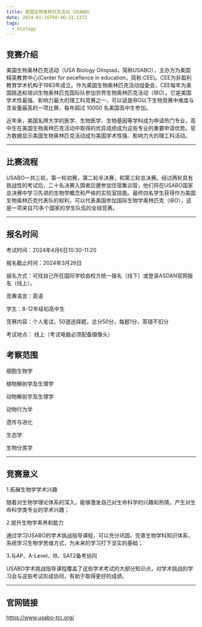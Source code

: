 ```yaml
---
title: 美国生物奥林匹克活动（USABO）
date: 2024-01-16T08:46:31.137Z
tags:
  - biology
---
```

## 竞赛介绍

美国生物奥林匹克活动（USA Biology Olmpiad，简称USABO），主办方为美国精英教育中心(Center for exceflence in education，简称:CEE)。CEE为非盈利教育学术机构于1983年成立。作为美国生物奥林匹克活动组委会，CEE每年为美国挑选和培训生物奥林匹克国际队参加世界生物奥林匹克活动（IBO）。它是美国学术性最强、影响力最大的理工科竞赛之一，可以说是IBO以下生物竞赛中难度与含金量最高的一项比赛，每年超过 10000 名美国高中生参加。

近年来，美国名牌大学的医学、生物医学、生物基因等学科成为申请热门专业，高中生在美国生物奥林匹克活动中取得的优异成绩成为这些专业的重要申请优势。官方数据显示美国生物奥林匹克活动成为美国学术性强、影响力大的理工科活动。

- - -

## 比赛流程

USABO一共三轮，第一轮初赛，第二轮半决赛，和第三轮总决赛。经过两轮具有挑战性的考试后，二十名决赛入围者应邀参加住宿集训营，他们将在USABO国家总决赛中学习先进的生物学概念和严格的实验室技能。最终四名学生获得作为美国生物奥林匹克代表队的权利，可以代表美国参加国际生物学奥林匹克（IBO），这是一项来自70多个国家的学生队伍的全球竞赛。

- - -

## 报名时间

考试时间：2024年4月6日10:30-11:20

报名截止时间：2024年3月26日

报名方式：可找自己所在国际学校由校方统一报名（线下）或登录ASDAN官网报名（线上）。

竞赛语言：英语

学生：8-12年级初高中生

竞赛内容：个人笔试，50道选择题，总分50分，每题1分，答错不扣分

考试地点：
线上（考试电脑必须配备摄像头）

## 考察范围

细胞生物学

植物解剖学及生理学

动物解剖学及生理学

动物行为学

遗传与进化

生态学

生物分类学

- - -

## 竞赛意义

1.拓展生物学学术兴趣

随着对生物学理论体系的深入，能够激发自己对生命科学的兴趣和热情，产生对生命科学类专业的学术兴趣；

2.提升生物学素养和能力

通过学习USABO的学术挑战指导课程，可以充分巩固、完善生物学科知识体系，系统学习生物学思维方式，为未来的学习打下坚实的基础；

3.与AP、A-Level、IB、SAT2备考协同

USABO学术挑战指导课程覆盖了这些学术考试的大部分知识点，对学术挑战的学习会与这些考试形成协同，有助于取得更好的成绩。

- - -

## 官网链接

https://www.usabo-trc.org/